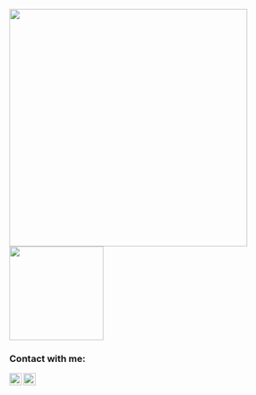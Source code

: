 <img src="https://github-readme-stats.vercel.app/api?username=yucellsarikaya&show_icons=true&theme=radical" width="425"><img src="https://github-readme-stats.vercel.app/api/top-langs/?username=yucellsarikaya&layout=compact&show_icons=true&theme=radical" height="168"/>

### Contact with me:

[<img align="left" alt="LinkedIn" width="22px" src="https://www.iconfinder.com/icons/5296501/download/svg/512" />][linkedin]
[<img align="left" alt="Email" width="22px" src="https://www.iconfinder.com/icons/4202011/download/svg/512" />][email]

[linkedin]: https://www.linkedin.com/in/y%C3%BCcel-sar%C4%B1kaya-86232b166/
[email]: mailto:berkaykata@gmail.com

 
